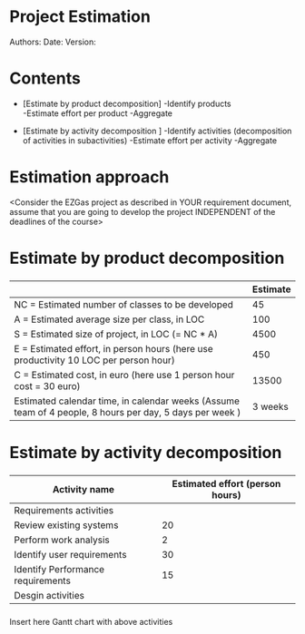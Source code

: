 # Project Estimation  
Authors:
Date:
Version:
# Contents
- [Estimate by product decomposition]
-Identify products         
-Estimate effort per product
-Aggregate


- [Estimate by activity decomposition ]
-Identify activities (decomposition of activities in subactivities) 
-Estimate effort per activity
-Aggregate


# Estimation approach
<Consider the EZGas  project as described in YOUR requirement document, assume that you are going to develop the project INDEPENDENT of the deadlines of the course>
# Estimate by product decomposition
### 
|             | Estimate                        |             
| ----------- | ------------------------------- |  
| NC =  Estimated number of classes to be developed   |           45                 |             
|  A = Estimated average size per class, in LOC       |           100                 | 
| S = Estimated size of project, in LOC (= NC * A) |        4500          |
| E = Estimated effort, in person hours (here use productivity 10 LOC per person hour)  |    450   |   
| C = Estimated cost, in euro (here use 1 person hour cost = 30 euro) |  13500  | 
| Estimated calendar time, in calendar weeks (Assume team of 4 people, 8 hours per day, 5 days per week ) |       3 weeks         |              
# Estimate by activity decomposition
### 
|         Activity name    | Estimated effort (person hours)   |             
| ----------- | ------------------------------- | 
| Requirements activities |    | <!-- 67 ore totali -->
| Review existing systems | 20 |
| Perform work analysis |  2  |
| Identify user requirements |  30  |
| Identify Performance requirements |  15  | 
| Desgin activities |  |
###
Insert here Gantt chart with above activities
